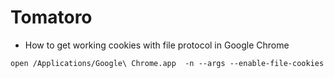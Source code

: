 Tomatoro
===========

- How to get working cookies with file protocol in Google Chrome

`open /Applications/Google\ Chrome.app  -n --args --enable-file-cookies`
